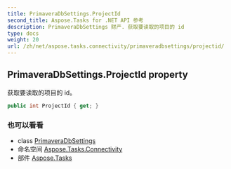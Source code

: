 ```yaml
---
title: PrimaveraDbSettings.ProjectId
second_title: Aspose.Tasks for .NET API 参考
description: PrimaveraDbSettings 财产. 获取要读取的项目的 id
type: docs
weight: 20
url: /zh/net/aspose.tasks.connectivity/primaveradbsettings/projectid/
---
```

## PrimaveraDbSettings.ProjectId property

获取要读取的项目的 id。

```csharp
public int ProjectId { get; }
```

### 也可以看看

* class [PrimaveraDbSettings](../)
* 命名空间 [Aspose.Tasks.Connectivity](../../primaveradbsettings/)
* 部件 [Aspose.Tasks](../../../)


